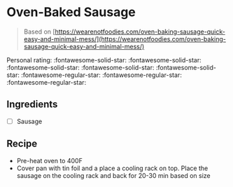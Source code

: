 <!-- Do not modify sections with "AUTO-*". They are updated by make.py -->

# Oven-Baked Sausage

> Based on [https://wearenotfoodies.com/oven-baking-sausage-quick-easy-and-minimal-mess/](https://wearenotfoodies.com/oven-baking-sausage-quick-easy-and-minimal-mess/)

<!-- rating=2; (User can specify rating on scale of 1-5) -->
<!-- AUTO-UserRating -->
Personal rating: :fontawesome-solid-star: :fontawesome-solid-star: :fontawesome-solid-star: :fontawesome-solid-star: :fontawesome-solid-star: :fontawesome-regular-star: :fontawesome-regular-star: :fontawesome-regular-star:
<!-- /AUTO-UserRating -->

<!-- TODO: Capture image for Oven-Baked Sausage -->

## Ingredients

* [ ] Sausage

## Recipe

* Pre-heat oven to 400F
* Cover pan with tin foil and a place a cooling rack on top. Place the sausage on the cooling rack and back for 20-30 min based on size
